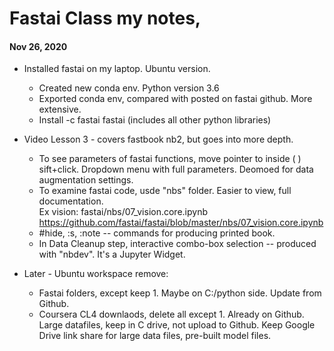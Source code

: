 # Fastai Class my notes, 

#### Nov 26, 2020  

  * Installed fastai on my laptop. Ubuntu version.  
    - Created new conda env.  Python version 3.6  
    - Exported conda env, compared with posted on fastai github. More extensive.  
    - Install -c fastai fastai (includes all other python libraries)  
    
  * Video Lesson 3 - covers fastbook nb2, but goes into more depth.  
    - To see parameters of fastai functions, move pointer to inside ( ) sift+click. 
      Dropdown menu with full parameters.  Deomoed for data augmentation settings.  
    - To examine fastai code, usde "nbs" folder.  Easier to view, full documentation.  
      Ex vision:  fastai/nbs/07_vision.core.ipynb   
      https://github.com/fastai/fastai/blob/master/nbs/07_vision.core.ipynb  
    - #hide, :s, :note -- commands for producing printed book.  
    - In Data Cleanup step, interactive combo-box selection -- produced with "nbdev". It's a Jupyter Widget.  
    
  * Later - Ubuntu workspace remove:  
    * Fastai folders, except keep 1.  Maybe on C:/python side.  Update from Github.  
    * Coursera CL4 downlaods, delete all except 1. Already on Github.  Large datafiles, keep in C drive, not upload to Github. 
      Keep Google Drive link share for large data files, pre-built model files.  

